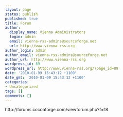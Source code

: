 ```yaml
---
layout: page
status: publish
published: true
title: Forum
author:
  display_name: Vienna Administrators
  login: admin
  email: vienna-rss-admins@sourceforge.net
  url: http://www.vienna-rss.org
author_login: admin
author_email: vienna-rss-admins@sourceforge.net
author_url: http://www.vienna-rss.org
wordpress_id: 89
wordpress_url: http://www.vienna-rss.org/?page_id=89
date: '2010-01-09 15:43:12 +1100'
date_gmt: '2010-01-09 15:43:12 +1100'
categories:
- Uncategorized
tags: []
comments: []
---
```

<p>http:&#47;&#47;forums.cocoaforge.com&#47;viewforum.php?f=18</p>
